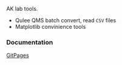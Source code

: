 AK lab tools.

- Qulee QMS batch convert, read `CSV` files
- Matplotlib convinience tools

### Documentation 
[GitPages](https://queezz.github.io/aklab/)
